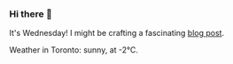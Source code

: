 ### Hi there :wave:

It's Wednesday! I might be crafting a fascinating [blog post](https://benjaminwuethrich.dev).

Weather in Toronto: sunny, at -2°C.

